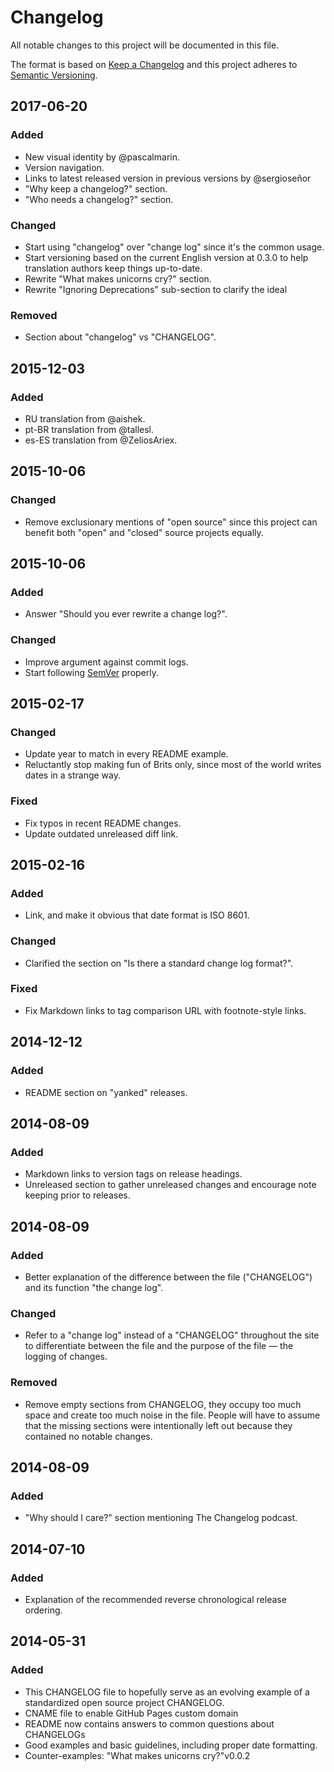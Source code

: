 # Changelog
All notable changes to this project will be documented in this file.

The format is based on [Keep a Changelog](https://keepachangelog.com/en/1.0.0/)
and this project adheres to [Semantic Versioning](https://semver.org/spec/v2.0.0.html).


## 2017-06-20
### Added
- New visual identity by @pascalmarin.
- Version navigation.
- Links to latest released version in previous versions by @sergioseñor
- "Why keep a changelog?" section.
- "Who needs a changelog?" section.


### Changed
- Start using "changelog" over "change log" since it's the common usage.
- Start versioning based on the current English version at 0.3.0 to help
translation authors keep things up-to-date.
- Rewrite "What makes unicorns cry?" section.
- Rewrite "Ignoring Deprecations" sub-section to clarify the ideal

### Removed
- Section about "changelog" vs "CHANGELOG".

## 2015-12-03
### Added
- RU translation from @aishek.
- pt-BR translation from @tallesl.
- es-ES translation from @ZeliosAriex.

## 2015-10-06
### Changed
- Remove exclusionary mentions of "open source" since this project can
benefit both "open" and "closed" source projects equally.

## 2015-10-06
### Added
- Answer "Should you ever rewrite a change log?".

### Changed
- Improve argument against commit logs.
- Start following [SemVer](https://semver.org) properly.

## 2015-02-17
### Changed
- Update year to match in every README example.
- Reluctantly stop making fun of Brits only, since most of the world
  writes dates in a strange way.

### Fixed
- Fix typos in recent README changes.
- Update outdated unreleased diff link.

## 2015-02-16
### Added
- Link, and make it obvious that date format is ISO 8601.

### Changed
- Clarified the section on "Is there a standard change log format?".

### Fixed
- Fix Markdown links to tag comparison URL with footnote-style links.

## 2014-12-12
### Added
- README section on "yanked" releases.

## 2014-08-09
### Added
- Markdown links to version tags on release headings.
- Unreleased section to gather unreleased changes and encourage note
keeping prior to releases.

## 2014-08-09
### Added
- Better explanation of the difference between the file ("CHANGELOG")
and its function "the change log".

### Changed
- Refer to a "change log" instead of a "CHANGELOG" throughout the site
to differentiate between the file and the purpose of the file — the
logging of changes.

### Removed
- Remove empty sections from CHANGELOG, they occupy too much space and
create too much noise in the file. People will have to assume that the
missing sections were intentionally left out because they contained no
notable changes.

## 2014-08-09
### Added
- "Why should I care?" section mentioning The Changelog podcast.

## 2014-07-10
### Added
- Explanation of the recommended reverse chronological release ordering.

## 2014-05-31
### Added
- This CHANGELOG file to hopefully serve as an evolving example of a
  standardized open source project CHANGELOG.
- CNAME file to enable GitHub Pages custom domain
- README now contains answers to common questions about CHANGELOGs
- Good examples and basic guidelines, including proper date formatting.
- Counter-examples: "What makes unicorns cry?"v0.0.2
